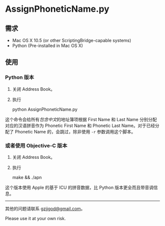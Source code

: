 AssignPhoneticName.py
=====================

需求
----

- Mac OS X 10.5 (or other ScriptingBridge-capable systems)
- Python (Pre-installed in Mac OS X)

使用
----

### Python 版本

1. 关闭 Address Book。

2. 执行

    python AssignPhoneticName.py

这个命令会给所有*包含中文*的地址簿项根据 First Name 和 Last Name
分别分配对应的汉语拼音作为 Phonetic First Name 和 Phonetic Last
Name。对于已经分配了 Phonetic Name 的，会跳过，除非使用 `-r`
参数调用这个脚本。

### 或者使用 Objective-C 版本

1. 关闭 Address Book。

2. 执行

    make && ./apn

这个版本使用 Apple 的基于 ICU 的拼音数据，比 Python
版本更全而且带音调信息。

---

其他的问题请联系 gzjjgod@gmail.com。

Please use it at your own risk.
